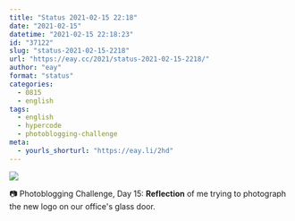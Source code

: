 ```yaml
---
title: "Status 2021-02-15 22:18"
date: "2021-02-15"
datetime: "2021-02-15 22:18:23"
id: "37122"
slug: "status-2021-02-15-2218"
url: "https://eay.cc/2021/status-2021-02-15-2218/"
author: "eay"
format: "status"
categories:
  - 0815
  - english
tags:
  - english
  - hypercode
  - photoblogging-challenge
meta:
  - yourls_shorturl: "https://eay.li/2hd"
---
```


![](https://eay.cc/uploads/2021/mb-15-reflection.jpg)

📷 Photoblogging Challenge, Day 15: **Reflection** of me trying to photograph the new logo on our office's glass door.
